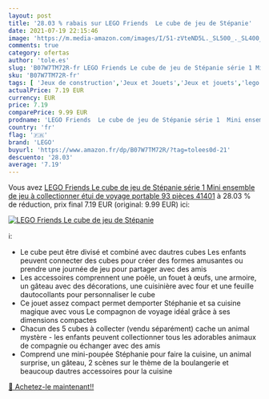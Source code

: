 ```yaml
---
layout: post
title: '28.03 % rabais sur LEGO Friends  Le cube de jeu de Stépanie'
date: 2021-07-19 22:15:46
image: 'https://m.media-amazon.com/images/I/51-zVteND5L._SL500_._SL400_.jpg'
comments: true
category: ofertas
author: 'tole.es'
slug: 'B07W7TM72R-fr LEGO Friends Le cube de jeu de Stépanie série 1 Mini...'
sku: 'B07W7TM72R-fr'
tags: [ 'Jeux de construction','Jeux et Jouets','Jeux et jouets','lego', ]
actualPrice: 7.19 EUR
currency: EUR
price: 7.19
comparePrice: 9.99 EUR
prodname: 'LEGO Friends  Le cube de jeu de Stépanie série 1  Mini ensemble de jeu à collectionner  étui de voyage portable  93 pièces  41401'
country: 'fr'
flag: '🇫🇷'
brand: 'LEGO'
buyurl: 'https://www.amazon.fr/dp/B07W7TM72R/?tag=tolees0d-21'
descuento: '28.03'
average: '7.19'
---
```


Vous avez [LEGO Friends  Le cube de jeu de Stépanie série 1  Mini ensemble de jeu à collectionner  étui de voyage portable  93 pièces  41401](https://www.amazon.fr/dp/B07W7TM72R/?tag=tolees0d-21)  à  28.03 % de réduction, prix final  7.19 EUR (original: 9.99 EUR) ici:

[![LEGO Friends  Le cube de jeu de Stépanie](https://m.media-amazon.com/images/I/51-zVteND5L._SL500_._SL400_.jpg)](https://www.amazon.fr/dp/B07W7TM72R/?tag=tolees0d-21)

ℹ️:

- Le cube peut être divisé et combiné avec dautres cubes Les enfants peuvent connecter des cubes pour créer des formes amusantes ou prendre une journée de jeu pour partager avec des amis
- Les accessoires comprennent une poêle, un fouet à œufs, une armoire, un gâteau avec des décorations, une cuisinière avec four et une feuille dautocollants pour personnaliser le cube
- Ce jouet assez compact permet demporter Stéphanie et sa cuisine magique avec vous Le compagnon de voyage idéal grâce à ses dimensions compactes
- Chacun des 5 cubes à collecter (vendu séparément) cache un animal mystère - les enfants peuvent collectionner tous les adorables animaux de compagnie ou échanger avec des amis
- Comprend une mini-poupée Stéphanie pour faire la cuisine, un animal surprise, un gâteau, 2 scènes sur le thème de la boulangerie et beaucoup dautres accessoires pour la cuisine

[🛒 Achetez-le maintenant!!](https://www.amazon.fr/dp/B07W7TM72R/?tag=tolees0d-21)
